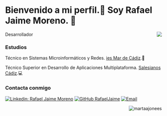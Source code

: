 # Bienvenido a mi perfil.👋 Soy Rafael Jaime Moreno. 🎉
<img align="right" src="https://github-readme-stats.vercel.app/api/top-langs/?username=RafaelJaime&size_weight=0.0005&count_weight=0.3&layout=compact&theme=vision-friendly-dark" />
<p>Desarrollador </p>

### Estudios
<p>Técnico en Sistemas Microinformáticos y Redes. <a href="http://www.ies-mardecadiz.com/">ies Mar de Cádiz</a>.🌴</p>
<p>Técnico Superior en Desarrollo de Aplicaciones Multiplataforma. <a href="https://cadiz.salesianos.edu/">Salesianos Cádiz</a>.💻</p>
<!-- <p>Actualmente estudiando Curso de Especialización en Inteligencia Artificial y Big Data <a href="https://www.iesfernandoaguilar.es/">Fernando Aguilar Quignon</a>.🧠</p> -->

### Contacta conmigo
[![Linkedin: Rafael Jaime Moreno](https://img.shields.io/badge/-RafaelJaimeMoreno-blue?style=flat-square&logo=Linkedin&logoColor=white&link=https://www.linkedin.com/in/rafael-jaime-moreno-665112227/)](https://www.linkedin.com/in/rafael-jaime-moreno-665112227)
[![GitHub RafaelJaime](https://img.shields.io/github/followers/RafaelJaime?label=follow&style=social)](https://github.com/RafaelJaime)
[![Email](https://img.shields.io/badge/Gmail-D14836?style=for-the-badge&logo=gmail&logoColor=white)](mailto:rajaimor@gmail.com)


&nbsp;<img align="right" src="https://github-readme-stats.vercel.app/api?username=RafaelJaime&show_icons=true&locale=en&theme=vision-friendly-dark" alt="martaajonees" />
<!--
**RafaelJaime/RafaelJaime** is a ✨ _special_ ✨ repository because its `README.md` (this file) appears on your GitHub profile.
Here are some ideas to get you started:
- 🔭 I’m currently working on ...
- 🌱 I’m currently learning ...
- 👯 I’m looking to collaborate on ...
- 🤔 I’m looking for help with ...
- 💬 Ask me about ...
- 📫 How to reach me: ...
- 😄 Pronouns: ...
- ⚡ Fun fact: ...
-->
